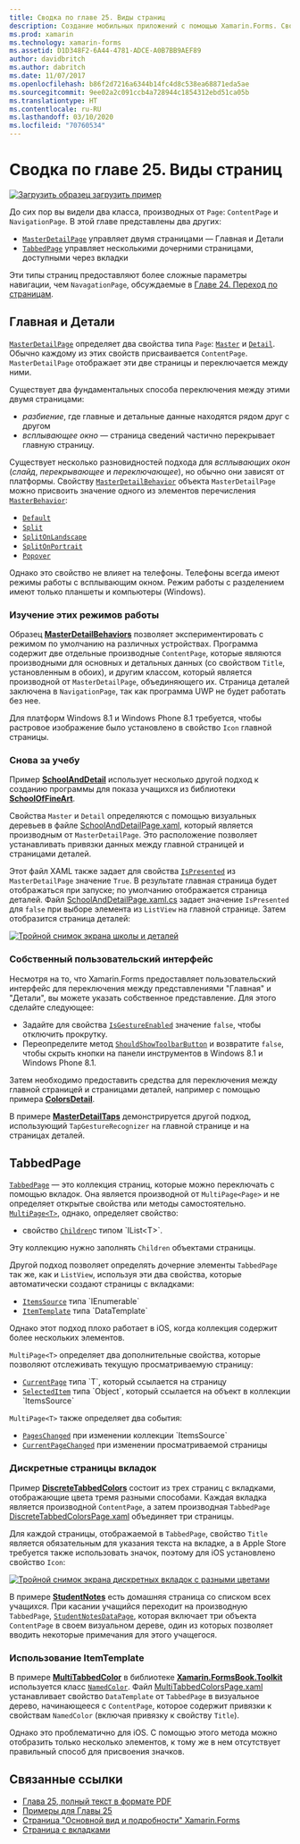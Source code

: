 ```yaml
---
title: Сводка по главе 25. Виды страниц
description: Создание мобильных приложений с помощью Xamarin.Forms. Сводка по главе 25. Виды страниц
ms.prod: xamarin
ms.technology: xamarin-forms
ms.assetid: D1D348F2-6A44-4781-ADCE-A0B7BB9AEF89
author: davidbritch
ms.author: dabritch
ms.date: 11/07/2017
ms.openlocfilehash: b86f2d7216a6344b14fc4d8c538ea68871eda5ae
ms.sourcegitcommit: 9ee02a2c091ccb4a728944c1854312ebd51ca05b
ms.translationtype: HT
ms.contentlocale: ru-RU
ms.lasthandoff: 03/10/2020
ms.locfileid: "70760534"
---
```

# <a name="summary-of-chapter-25-page-varieties"></a>Сводка по главе 25. Виды страниц

[![Загрузить образец](~/media/shared/download.png) загрузить пример](https://github.com/xamarin/xamarin-forms-book-samples/tree/master/Chapter25)

До сих пор вы видели два класса, производных от `Page`: `ContentPage` и `NavigationPage`. В этой главе представлены два других:

- [`MasterDetailPage`](xref:Xamarin.Forms.MasterDetailPage) управляет двумя страницами — Главная и Детали
- [`TabbedPage`](xref:Xamarin.Forms.TabbedPage) управляет несколькими дочерними страницами, доступными через вкладки

Эти типы страниц предоставляют более сложные параметры навигации, чем `NavagationPage`, обсуждаемые в [Главе 24. Переход по страницам](~/xamarin-forms/creating-mobile-apps-xamarin-forms/summaries/chapter24.md).

## <a name="master-and-detail"></a>Главная и Детали

[`MasterDetailPage`](xref:Xamarin.Forms.MasterDetailPage) определяет два свойства типа `Page`: [`Master`](xref:Xamarin.Forms.MasterDetailPage.Master) и [`Detail`](xref:Xamarin.Forms.MasterDetailPage.Detail). Обычно каждому из этих свойств присваивается `ContentPage`. `MasterDetailPage` отображает эти две страницы и переключается между ними.

Существует два фундаментальных способа переключения между этими двумя страницами:

- *разбиение*, где главные и детальные данные находятся рядом друг с другом
- *всплывающее окно* — страница сведений частично перекрывает главную страницу.

Существует несколько разновидностей подхода для *всплывающих окон* (*слайд*, *перекрывающее* и *переключающее*), но обычно они зависят от платформы. Свойству [`MasterDetailBehavior`](xref:Xamarin.Forms.MasterDetailPage.MasterBehavior) объекта `MasterDetailPage` можно присвоить значение одного из элементов перечисления [`MasterBehavior`](xref:Xamarin.Forms.MasterBehavior):

- [`Default`](xref:Xamarin.Forms.MasterBehavior.Default)
- [`Split`](xref:Xamarin.Forms.MasterBehavior.Split)
- [`SplitOnLandscape`](xref:Xamarin.Forms.MasterBehavior.SplitOnLandscape)
- [`SplitOnPortrait`](xref:Xamarin.Forms.MasterBehavior.SplitOnPortrait)
- [`Popover`](xref:Xamarin.Forms.MasterBehavior.Popover)

Однако это свойство не влияет на телефоны. Телефоны всегда имеют режимы работы с всплывающим окном. Режим работы с разделением имеют только планшеты и компьютеры (Windows).

### <a name="exploring-the-behaviors"></a>Изучение этих режимов работы

Образец [**MasterDetailBehaviors**](https://github.com/xamarin/xamarin-forms-book-samples/tree/master/Chapter25/MasterDetailBehaviors) позволяет экспериментировать с режимом по умолчанию на различных устройствах. Программа содержит две отдельные производные `ContentPage`, которые являются производными для основных и детальных данных (со свойством `Title`, установленным в обоих), и другим классом, который является производной от `MasterDetailPage`, объединяющего их. Страница деталей заключена в `NavigationPage`, так как программа UWP не будет работать без нее.

Для платформ Windows 8.1 и Windows Phone 8.1 требуется, чтобы растровое изображение было установлено в свойство `Icon` главной страницы.

### <a name="back-to-school"></a>Снова за учебу

Пример [**SchoolAndDetail**](https://github.com/xamarin/xamarin-forms-book-samples/tree/master/Chapter25/SchoolAndDetail) использует несколько другой подход к созданию программы для показа учащихся из библиотеки [**SchoolOfFineArt**](https://github.com/xamarin/xamarin-forms-book-samples/tree/master/Libraries/SchoolOfFineArt).

Свойства `Master` и `Detail` определяются с помощью визуальных деревьев в файле [SchoolAndDetailPage.xaml](https://github.com/xamarin/xamarin-forms-book-samples/blob/master/Chapter25/SchoolAndDetail/SchoolAndDetail/SchoolAndDetail/SchoolAndDetailPage.xaml), который является производным от `MasterDetailPage`. Это расположение позволяет устанавливать привязки данных между главной страницей и страницами деталей.

Этот файл XAML также задает для свойства [`IsPresented`](xref:Xamarin.Forms.MasterDetailPage.IsPresented) из `MasterDetailPage` значение `True`. В результате главная страница будет отображаться при запуске; по умолчанию отображается страница деталей. Файл [SchoolAndDetailPage.xaml.cs](https://github.com/xamarin/xamarin-forms-book-samples/blob/master/Chapter25/SchoolAndDetail/SchoolAndDetail/SchoolAndDetail/SchoolAndDetailPage.xaml.cs) задает значение `IsPresented` для `false` при выборе элемента из `ListView` на главной странице. Затем отобразится страница деталей:

[![Тройной снимок экрана школы и деталей](images/ch25fg09-small.png "Страница сведений из MasterDetailPage")](images/ch25fg09-large.png#lightbox "Страница сведений из MasterDetailPage")

### <a name="your-own-user-interface"></a>Собственный пользовательский интерфейс

Несмотря на то, что Xamarin.Forms предоставляет пользовательский интерфейс для переключения между представлениями "Главная" и "Детали", вы можете указать собственное представление. Для этого сделайте следующее:

- Задайте для свойства [`IsGestureEnabled`](xref:Xamarin.Forms.MasterDetailPage.IsGestureEnabled) значение `false`, чтобы отключить прокрутку.
- Переопределите метод [`ShouldShowToolbarButton`](xref:Xamarin.Forms.MasterDetailPage.ShouldShowToolbarButton) и возвратите `false`, чтобы скрыть кнопки на панели инструментов в Windows 8.1 и Windows Phone 8.1.

Затем необходимо предоставить средства для переключения между главной страницей и страницами деталей, например с помощью примера [**ColorsDetail**](https://github.com/xamarin/xamarin-forms-book-samples/tree/master/Chapter25/ColorsDetails).

В примере [**MasterDetailTaps**](https://github.com/xamarin/xamarin-forms-book-samples/tree/master/Chapter25/MasterDetailTaps) демонстрируется другой подход, использующий `TapGestureRecognizer` на главной странице и на страницах деталей.

## <a name="tabbedpage"></a>TabbedPage

[`TabbedPage`](xref:Xamarin.Forms.TabbedPage) — это коллекция страниц, которые можно переключать с помощью вкладок. Она является производной от `MultiPage<Page>` и не определяет открытые свойства или методы самостоятельно. [`MultiPage<T>`](xref:Xamarin.Forms.MultiPage`1), однако, определяет свойство:

- свойство [`Children`](xref:Xamarin.Forms.MultiPage`1.Children)с типом `IList<T>`.

Эту коллекцию нужно заполнять `Children` объектами страницы.

Другой подход позволяет определять дочерние элементы `TabbedPage` так же, как и `ListView`, используя эти два свойства, которые автоматически создают страницы с вкладками:

- [`ItemsSource`](xref:Xamarin.Forms.MultiPage`1.ItemsSource) типа `IEnumerable`
- [`ItemTemplate`](xref:Xamarin.Forms.MultiPage`1.ItemTemplate) типа `DataTemplate`

Однако этот подход плохо работает в iOS, когда коллекция содержит более нескольких элементов.

`MultiPage<T>` определяет два дополнительные свойства, которые позволяют отслеживать текущую просматриваемую страницу:

- [`CurrentPage`](xref:Xamarin.Forms.MultiPage`1.CurrentPage) типа `T`, который ссылается на страницу
- [`SelectedItem`](xref:Xamarin.Forms.MultiPage`1.SelectedItem) типа `Object`, который ссылается на объект в коллекции `ItemsSource`

`MultiPage<T>` также определяет два события:

- [`PagesChanged`](xref:Xamarin.Forms.MultiPage`1.PagesChanged) при изменении коллекции `ItemsSource`
- [`CurrentPageChanged`](xref:Xamarin.Forms.MultiPage`1.CurrentPageChanged) при изменении просматриваемой страницы

### <a name="discrete-tab-pages"></a>Дискретные страницы вкладок

Пример [**DiscreteTabbedColors**](https://github.com/xamarin/xamarin-forms-book-samples/tree/master/Chapter25/DiscreteTabbedColors) состоит из трех страниц с вкладками, отображающие цвета тремя разными способами. Каждая вкладка является производной `ContentPage`, а затем производная `TabbedPage` [DiscreteTabbedColorsPage.xaml](https://github.com/xamarin/xamarin-forms-book-samples/blob/master/Chapter25/DiscreteTabbedColors/DiscreteTabbedColors/DiscreteTabbedColors/DiscreteTabbedColorsPage.xaml) объединяет три страницы.

Для каждой страницы, отображаемой в `TabbedPage`, свойство `Title` является обязательным для указания текста на вкладке, а в Apple Store требуется также использовать значок, поэтому для iOS установлено свойство `Icon`:

[![Тройной снимок экрана дискретных вкладок с разными цветами](images/ch25fg13-small.png "TabbedPage")](images/ch25fg13-large.png#lightbox "TabbedPage")

В примере [**StudentNotes**](https://github.com/xamarin/xamarin-forms-book-samples/tree/master/Chapter25/StudentNotes) есть домашняя страница со списком всех учащихся. При касании учащийся переходит на производную `TabbedPage`, [`StudentNotesDataPage`](https://github.com/xamarin/xamarin-forms-book-samples/blob/master/Chapter25/StudentNotes/StudentNotes/StudentNotes/StudentNotesDataPage.xaml), которая включает три объекта `ContentPage` в своем визуальном дереве, один из которых позволяет вводить некоторые примечания для этого учащегося.

### <a name="using-an-itemtemplate"></a>Использование ItemTemplate

В примере [**MultiTabbedColor**](https://github.com/xamarin/xamarin-forms-book-samples/tree/master/Chapter25/MultiTabbedColors) в библиотеке [**Xamarin.FormsBook.Toolkit**](https://github.com/xamarin/xamarin-forms-book-samples/tree/master/Libraries/Xamarin.FormsBook.Toolkit) используется класс [`NamedColor`](https://github.com/xamarin/xamarin-forms-book-samples/blob/master/Libraries/Xamarin.FormsBook.Toolkit/Xamarin.FormsBook.Toolkit/NamedColor.cs). Файл [MultiTabbedColorsPage.xaml](https://github.com/xamarin/xamarin-forms-book-samples/blob/master/Chapter25/MultiTabbedColors/MultiTabbedColors/MultiTabbedColors/MultiTabbedColorsPage.xaml) устанавливает свойство `DataTemplate` от `TabbedPage` в визуальное дерево, начинающееся с `ContentPage`, которое содержит привязки к свойствам `NamedColor` (включая привязку к свойству `Title`).

Однако это проблематично для iOS. С помощью этого метода можно отобразить только несколько элементов, к тому же в нем отсутствует правильный способ для присвоения значков.

## <a name="related-links"></a>Связанные ссылки

- [Глава 25, полный текст в формате PDF](https://download.xamarin.com/developer/xamarin-forms-book/XamarinFormsBook-Ch25-Apr2016.pdf)
- [Примеры для Главы 25](https://github.com/xamarin/xamarin-forms-book-samples/tree/master/Chapter25)
- [Страница "Основной вид и подробности" Xamarin.Forms](~/xamarin-forms/app-fundamentals/navigation/master-detail-page.md)
- [Страница с вкладками](~/xamarin-forms/app-fundamentals/navigation/tabbed-page.md)
